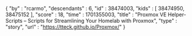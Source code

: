 {
  "by" : "rcarmo",
  "descendants" : 6,
  "id" : 38474003,
  "kids" : [ 38474950, 38475152 ],
  "score" : 18,
  "time" : 1701355003,
  "title" : "Proxmox VE Helper-Scripts – Scripts for Streamlining Your Homelab with Proxmox",
  "type" : "story",
  "url" : "https://tteck.github.io/Proxmox/"
}
